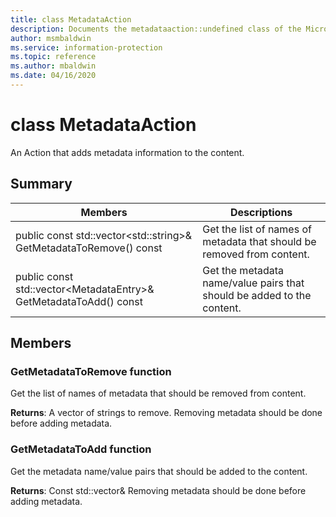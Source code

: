 ```yaml
---
title: class MetadataAction 
description: Documents the metadataaction::undefined class of the Microsoft Information Protection (MIP) SDK.
author: msmbaldwin
ms.service: information-protection
ms.topic: reference
ms.author: mbaldwin
ms.date: 04/16/2020
---
```


# class MetadataAction 
An Action that adds metadata information to the content.
  
## Summary
 Members                        | Descriptions                                
--------------------------------|---------------------------------------------
public const std::vector\<std::string\>& GetMetadataToRemove() const  |  Get the list of names of metadata that should be removed from content.
public const std::vector\<MetadataEntry\>& GetMetadataToAdd() const  |  Get the metadata name/value pairs that should be added to the content.
  
## Members
  
### GetMetadataToRemove function
Get the list of names of metadata that should be removed from content.

  
**Returns**: A vector of strings to remove. 
Removing metadata should be done before adding metadata.
  
### GetMetadataToAdd function
Get the metadata name/value pairs that should be added to the content.

  
**Returns**: Const std::vector<MetadataEntry>& 
Removing metadata should be done before adding metadata.